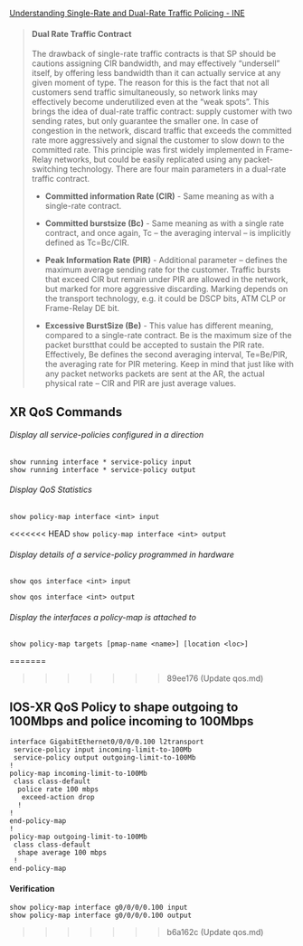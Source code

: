 [Understanding Single-Rate and Dual-Rate Traffic Policing - INE](https://ine.com/blog/2011-05-22-understanding-single-rate-and-dual-rate-traffic-policing)

> #### Dual Rate Traffic Contract
>
> The drawback of single-rate traffic contracts is that SP should be cautions assigning CIR bandwidth,
> and may effectively “undersell” itself, by offering less bandwidth than it can actually service at
> any given moment of type. The reason for this is the fact that not all customers send traffic simultaneously,
> so network links may effectively become underutilized even at the “weak spots”. This brings the idea
> of dual-rate traffic contract: supply customer with two sending rates, but only guarantee the smaller one.
> In case of congestion in the network, discard traffic that exceeds the committed rate more aggressively
> and signal the customer to slow down to the committed rate. This principle was first widely implemented
> in Frame-Relay networks, but could be easily replicated using any packet-switching technology. There are four main parameters in a dual-rate traffic contract.
>
> * **Committed information Rate (CIR)** - Same meaning as with a single-rate contract.
>  
> * **Committed burstsize (Bc)** - Same meaning as with a single rate contract, and once again,
>   Tc – the averaging interval – is implicitly defined as Tc=Bc/CIR.
> 
> * **Peak Information Rate (PIR)** - Additional parameter – defines the maximum average sending
>   rate for the customer. Traffic bursts that exceed CIR but remain under PIR are allowed in
>   the network, but marked for more aggressive discarding. Marking depends on the transport 
>   technology, e.g. it could be DSCP bits, ATM CLP or Frame-Relay DE bit.
>   
> * **Excessive BurstSize (Be)** - This value has different meaning, compared to a single-rate
>   contract. Be is the maximum size of the packet burstthat could be accepted to sustain the
>   PIR rate. Effectively, Be defines the second averaging interval, Te=Be/PIR, the averaging
>   rate for PIR metering. Keep in mind that just like with any packet networks packets are sent
>   at the AR, the actual physical rate – CIR and PIR are just average values.


## XR QoS Commands

###### Display all service-policies configured in a direction
```
show running interface * service-policy input
show running interface * service-policy output
```

###### Display QoS Statistics
`show policy-map interface <int> input`

<<<<<<< HEAD
`show policy-map interface <int> output`

###### Display details of a service-policy programmed in hardware
`show qos interface <int> input`

`show qos interface <int> output`

###### Display the interfaces a policy-map is attached to
`show policy-map targets [pmap-name <name>] [location <loc>]`


=======
>>>>>>> 89ee176 (Update qos.md)
## IOS-XR QoS Policy to shape outgoing to 100Mbps and police incoming to 100Mbps
```
interface GigabitEthernet0/0/0/0.100 l2transport
 service-policy input incoming-limit-to-100Mb
 service-policy output outgoing-limit-to-100Mb
!
policy-map incoming-limit-to-100Mb
 class class-default
  police rate 100 mbps
   exceed-action drop
  !
!
end-policy-map
!
policy-map outgoing-limit-to-100Mb
 class class-default
  shape average 100 mbps
 !
end-policy-map
```

#### Verification
```
show policy-map interface g0/0/0/0.100 input
show policy-map interface g0/0/0/0.100 output
```
>>>>>>> b6a162c (Update qos.md)
